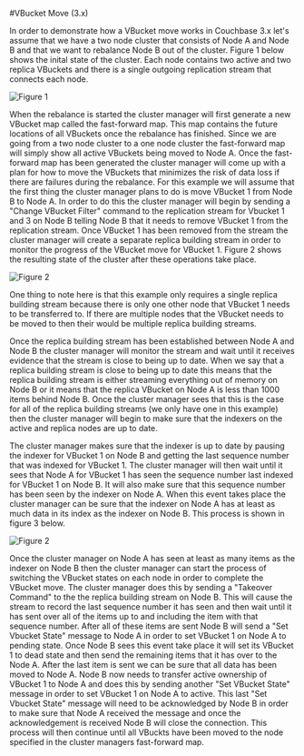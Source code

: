
#VBucket Move (3.x)

In order to demonstrate how a VBucket move works in Couchbase 3.x let's assume that we have a two node cluster that consists of Node A and Node B and that we want to rebalance Node B out of the cluster. Figure 1 below shows the inital state of the cluster. Each node contains two active and two replica VBuckets and there is a single outgoing replication stream that connects each node.

![Figure 1](../../images/vb_move_figure_1.jpg)

When the rebalance is started the cluster manager will first generate a new VBucket map called the fast-forward map. This map contains the future locations of all VBuckets once the rebalance has finished. Since we are going from a two node cluster to a one node cluster the fast-forward map will simply show all active VBuckets being moved to Node A. Once the fast-forward map has been generated the cluster manager will come up with a plan for how to move the VBuckets that minimizes the risk of data loss if there are failures during the rebalance. For this example we will assume that the first thing the cluster manager plans to do is move VBucket 1 from Node B to Node A. In order to do this the cluster manager will begin by sending a "Change VBucket Filter" command to the replication stream for Vbucket 1 and 3 on Node B telling Node B that it needs to remove VBucket 1 from the replication stream. Once VBucket 1 has been removed from the stream the cluster manager will create a separate replica building stream in order to monitor the progress of the VBucket move for VBucket 1. Figure 2 shows the resulting state of the cluster after these operations take place.

![Figure 2](../../images/vb_move_figure_2.jpg)

One thing to note here is that this example only requires a single replica building stream because there is only one other node that VBucket 1 needs to be transferred to. If there are multiple nodes that the VBucket needs to be moved to then their would be multiple replica building streams.

Once the replica building stream has been established between Node A and Node B the cluster manager will monitor the stream and wait until it receives evidence that the stream is close to being up to date. When we say that a replica building stream is close to being up to date this means that the replica building stream is either streaming everything out of memory on Node B or it means that the replica VBucket on Node A is less than 1000 items behind Node B. Once the cluster manager sees that this is the case for all of the replica building streams (we only have one in this example) then the cluster manager will begin to make sure that the indexers on the active and replica nodes are up to date.

The cluster manager makes sure that the indexer is up to date by pausing the indexer for VBucket 1 on Node B and getting the last sequence number that was indexed for VBucket 1. The cluster manager will then wait until it sees that Node A for VBucket 1 has seen the sequence number last indexed for VBucket 1 on Node B. It will also make sure that this sequence number has been seen by the indexer on Node A. When this event takes place the cluster manager can be sure that the indexer on Node A has at least as much data in its index as the indexer on Node B. This process is shown in figure 3 below.

![Figure 2](../../images/vb_move_figure_4.jpg)

Once the cluster manager on Node A has seen at least as many items as the indexer on Node B then the cluster manager can start the process of switching the VBucket states on each node in order to complete the VBucket move. The cluster manager does this by sending a "Takeover Command" to the the replica building stream on Node B. This will cause the stream to record the last sequence number it has seen and then wait until it has sent over all of the items up to and including the item with that sequence number. After all of these items are sent Node B will send a "Set Vbucket State" message to Node A in order to set VBucket 1 on Node A to pending state. Once Node B sees this event take place it will set its VBucket 1 to dead state and then send the remaining items that it has over to the Node A. After the last item is sent we can be sure that all data has been moved to Node A. Node B now needs to transfer active ownership of VBucket 1 to Node A and does this by sending another "Set VBucket State" message in order to set VBucket 1 on Node A to active. This last "Set Vbucket State" message will need to be acknowledged by Node B in order to make sure that Node A received the message and once the acknowledgement is received Node B will close the connection. This process will then continue until all VBuckts have been moved to the node specified in the cluster managers fast-forward map.